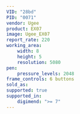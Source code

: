 ```yaml
---
VID: "28bd"
PID: "0071"
vendor: Ugee
product: EX07
image: Ugee_EX07
report_rate: 220
working_area:
    width: 8
    height: 5
    resolution: 5080
pen:
    pressure_levels: 2048
frame_controls: 6 buttons
sold_as:
supported: true
supported_in:
    digimend: ">= 7"
---
```

